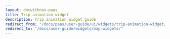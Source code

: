 ```yaml
---
layout: docwithnav-paas
title: Trip animation widget
description: Trip animation widget guide
redirect_from: "/docs/paas/user-guide/ui/widgets/trip-animation-widget/"
redirect_to: "/docs/user-guide/widgets/map-widgets/"
---
```

